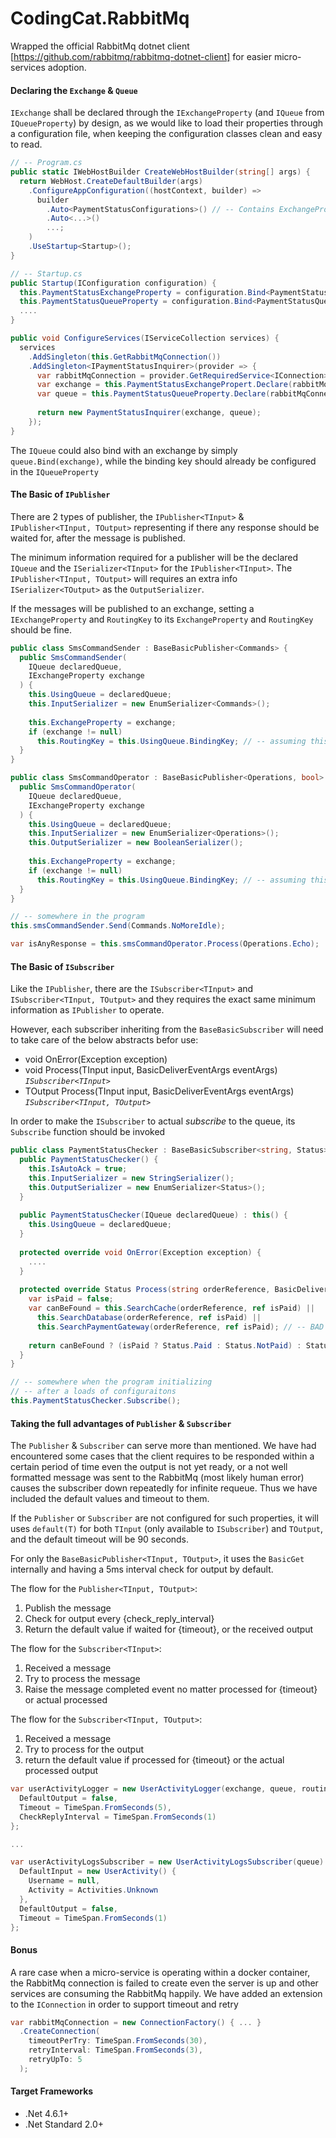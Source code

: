 # CodingCat.RabbitMq

Wrapped the official RabbitMq dotnet client [https://github.com/rabbitmq/rabbitmq-dotnet-client] for easier micro-services adoption.

#### Declaring the `Exchange` & `Queue`

`IExchange` shall be declared through the `IExchangeProperty` (and `IQueue` from `IQueueProperty`) by design, as we would like to load their properties through a configuration file, when keeping the configuration classes clean and easy to read.

```csharp
// -- Program.cs
public static IWebHostBuilder CreateWebHostBuilder(string[] args) {
  return WebHost.CreateDefaultBuilder(args)
    .ConfigureAppConfiguration((hostContext, builder) =>
      builder
        .Auto<PaymentStatusConfigurations>() // -- Contains ExchangeProperty, QueueProperty
        .Auto<...>()
        ...;
    )
    .UseStartup<Startup>();
}

// -- Startup.cs
public Startup(IConfiguration configuration) {
  this.PaymentStatusExchangeProperty = configuration.Bind<PaymentStatusExchangeProperty>();      
  this.PaymentStatusQueueProperty = configuration.Bind<PaymentStatusQueueProperty>();  
  ....
}

public void ConfigureServices(IServiceCollection services) {
  services
    .AddSingleton(this.GetRabbitMqConnection())
    .AddSingleton<IPaymentStatusInquirer>(provider => {
      var rabbitMqConnection = provider.GetRequiredService<IConnection>();
      var exchange = this.PaymentStatusExchangePropert.Declare(rabbitMqConnection);
      var queue = this.PaymentStatusQueueProperty.Declare(rabbitMqConnection);
      
      return new PaymentStatusInquirer(exchange, queue);
    });
}
```

The `IQueue` could also bind with an exchange by simply `queue.Bind(exchange)`, while the binding key should already be configured in the `IQueueProperty`


#### The Basic of `IPublisher`

There are 2 types of publisher, the `IPublisher<TInput>` & `IPublisher<TInput, TOutput>` representing if there any response should be waited for, after the message is published.

The minimum information required for a publisher will be the declared `IQueue` and the `ISerializer<TInput>` for the `IPublisher<TInput>`. The `IPublisher<TInput, TOutput>` will requires an extra info `ISerializer<TOutput>` as the `OutputSerializer`.

If the messages will be published to an exchange, setting a `IExchangeProperty` and `RoutingKey` to its `ExchangeProperty` and `RoutingKey` should be fine.

```csharp
public class SmsCommandSender : BaseBasicPublisher<Commands> {
  public SmsCommandSender(
    IQueue declaredQueue,
    IExchangeProperty exchange
  ) {
    this.UsingQueue = declaredQueue;
    this.InputSerializer = new EnumSerializer<Commands>();
    
    this.ExchangeProperty = exchange;
    if (exchange != null)
      this.RoutingKey = this.UsingQueue.BindingKey; // -- assuming this is a direct exchange
  }
}

public class SmsCommandOperator : BaseBasicPublisher<Operations, bool> {
  public SmsCommandOperator(
    IQueue declaredQueue,
    IExchangeProperty exchange
  ) {
    this.UsingQueue = declaredQueue;
    this.InputSerializer = new EnumSerializer<Operations>();
    this.OutputSerializer = new BooleanSerializer();
    
    this.ExchangeProperty = exchange;
    if (exchange != null)
      this.RoutingKey = this.UsingQueue.BindingKey; // -- assuming this is a direct exchange
  }
}

// -- somewhere in the program
this.smsCommandSender.Send(Commands.NoMoreIdle);

var isAnyResponse = this.smsCommandOperator.Process(Operations.Echo);
```


#### The Basic of `ISubscriber`

Like the `IPublisher`, there are the `ISubscriber<TInput>` and `ISubscriber<TInput, TOutput>` and they requires the exact same minimum information as `IPublisher` to operate.

However, each subscriber inheriting from the `BaseBasicSubscriber` will need to take care of the below abstracts befor use:

- void OnError(Exception exception)
- void Process(TInput input, BasicDeliverEventArgs eventArgs) *`ISubscriber<TInput>`*
- TOutput Process(TInput input, BasicDeliverEventArgs eventArgs) *`ISubscriber<TInput, TOutput>`*

In order to make the `ISubscriber` to actual *subscribe* to the queue, its `Subscribe` function should be invoked

```csharp
public class PaymentStatusChecker : BaseBasicSubscriber<string, Status> {
  public PaymentStatusChecker() {
    this.IsAutoAck = true;
    this.InputSerializer = new StringSerializer();
    this.OutputSerializer = new EnumSerializer<Status>();
  }
  
  public PaymentStatusChecker(IQueue declaredQueue) : this() {
    this.UsingQueue = declaredQueue;
  }
  
  protected override void OnError(Exception exception) {
    ....
  }
  
  protected override Status Process(string orderReference, BasicDeliverEventArgs e) {
    var isPaid = false;
    var canBeFound = this.SearchCache(orderReference, ref isPaid) ||
      this.SearchDatabase(orderReference, ref isPaid) ||
      this.SearchPaymentGateway(orderReference, ref isPaid); // -- BAD DESIGN!!
      
    return canBeFound ? (isPaid ? Status.Paid : Status.NotPaid) : Status.Pending;
  }
}

// -- somewhere when the program initializing
// -- after a loads of configuraitons
this.PaymentStatusChecker.Subscribe();
```


#### Taking the full advantages of `Publisher` & `Subscriber`

The `Publisher` & `Subscriber` can serve more than mentioned. We have had encountered some cases that the client requires to be responded within a certain period of time even the output is not yet ready, or a not well formatted message was sent to the RabbitMq (most likely human error) causes the subscriber down repeatedly for infinite requeue. Thus we have included the default values and timeout to them.

If the `Publisher` or `Subscriber` are not configured for such properties, it will uses `default(T)` for both `TInput` (only available to `ISubscriber`) and `TOutput`, and the default timeout will be 90 seconds.

For only the `BaseBasicPublisher<TInput, TOutput>`, it uses the `BasicGet` internally and having a 5ms interval check for output by default.

The flow for the `Publisher<TInput, TOutput>`:
1. Publish the message
2. Check for output every {check_reply_interval}
3. Return the default value if waited for {timeout}, or the received output

The flow for the `Subscriber<TInput>`:
1. Received a message
2. Try to process the message
3. Raise the message completed event no matter processed for {timeout} or actual processed

The flow for the `Subscriber<TInput, TOutput>`:
1. Received a message
2. Try to process for the output
3. return the default value if processed for {timeout} or the actual processed output

```csharp
var userActivityLogger = new UserActivityLogger(exchange, queue, routingKey) {
  DefaultOutput = false,
  Timeout = TimeSpan.FromSeconds(5),
  CheckReplyInterval = TimeSpan.FromSeconds(1)
};

...

var userActivityLogsSubscriber = new UserActivityLogsSubscriber(queue) {
  DefaultInput = new UserActivity() {
    Username = null,
    Activity = Activities.Unknown
  },
  DefaultOutput = false,
  Timeout = TimeSpan.FromSeconds(1)
};
```


#### Bonus

A rare case when a micro-service is operating within a docker container, the RabbitMq connection is failed to create even the server is up and other services are consuming the RabbitMq happily. We have added an extension to the `IConnection` in order to support timeout and retry

```csharp
var rabbitMqConnection = new ConnectionFactory() { ... }
  .CreateConnection(
    timeoutPerTry: TimeSpan.FromSeconds(30),
    retryInterval: TimeSpan.FromSeconds(3),
    retryUpTo: 5
  );
```


#### Target Frameworks

- .Net 4.6.1+
- .Net Standard 2.0+